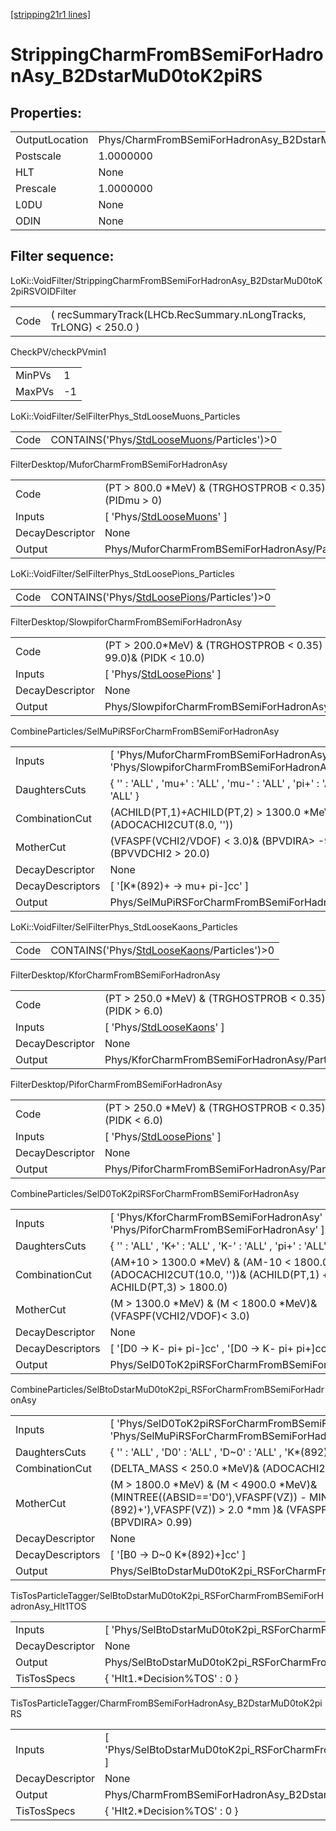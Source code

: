 [[stripping21r1 lines]](./stripping21r1-index)

# StrippingCharmFromBSemiForHadronAsy_B2DstarMuD0toK2piRS

## Properties:

|                |                                                               |
|----------------|---------------------------------------------------------------|
| OutputLocation | Phys/CharmFromBSemiForHadronAsy_B2DstarMuD0toK2piRS/Particles |
| Postscale      | 1.0000000                                                     |
| HLT            | None                                                          |
| Prescale       | 1.0000000                                                     |
| L0DU           | None                                                          |
| ODIN           | None                                                          |

## Filter sequence:

LoKi::VoidFilter/StrippingCharmFromBSemiForHadronAsy_B2DstarMuD0toK2piRSVOIDFilter

|      |                                                                   |
|------|-------------------------------------------------------------------|
| Code | ( recSummaryTrack(LHCb.RecSummary.nLongTracks, TrLONG) \< 250.0 ) |

CheckPV/checkPVmin1

|        |     |
|--------|-----|
| MinPVs | 1   |
| MaxPVs | -1  |

LoKi::VoidFilter/SelFilterPhys_StdLooseMuons_Particles

|      |                                                                                              |
|------|----------------------------------------------------------------------------------------------|
| Code | CONTAINS('Phys/[StdLooseMuons](./stripping21r1-commonparticles-stdloosemuons)/Particles')\>0 |

FilterDesktop/MuforCharmFromBSemiForHadronAsy

|                 |                                                                             |
|-----------------|-----------------------------------------------------------------------------|
| Code            | (PT \> 800.0 \*MeV) & (TRGHOSTPROB \< 0.35) & (PIDmu \> 0)                  |
| Inputs          | [ 'Phys/[StdLooseMuons](./stripping21r1-commonparticles-stdloosemuons)' ] |
| DecayDescriptor | None                                                                        |
| Output          | Phys/MuforCharmFromBSemiForHadronAsy/Particles                              |

LoKi::VoidFilter/SelFilterPhys_StdLoosePions_Particles

|      |                                                                                              |
|------|----------------------------------------------------------------------------------------------|
| Code | CONTAINS('Phys/[StdLoosePions](./stripping21r1-commonparticles-stdloosepions)/Particles')\>0 |

FilterDesktop/SlowpiforCharmFromBSemiForHadronAsy

|                 |                                                                             |
|-----------------|-----------------------------------------------------------------------------|
| Code            | (PT \> 200.0\*MeV) & (TRGHOSTPROB \< 0.35) & (PIDe \< 99.0)& (PIDK \< 10.0) |
| Inputs          | [ 'Phys/[StdLoosePions](./stripping21r1-commonparticles-stdloosepions)' ] |
| DecayDescriptor | None                                                                        |
| Output          | Phys/SlowpiforCharmFromBSemiForHadronAsy/Particles                          |

CombineParticles/SelMuPiRSForCharmFromBSemiForHadronAsy

|                  |                                                                                           |
|------------------|-------------------------------------------------------------------------------------------|
| Inputs           | [ 'Phys/MuforCharmFromBSemiForHadronAsy' , 'Phys/SlowpiforCharmFromBSemiForHadronAsy' ] |
| DaughtersCuts    | { '' : 'ALL' , 'mu+' : 'ALL' , 'mu-' : 'ALL' , 'pi+' : 'ALL' , 'pi-' : 'ALL' }            |
| CombinationCut   | (ACHILD(PT,1)+ACHILD(PT,2) \> 1300.0 \*MeV)& (ADOCACHI2CUT(8.0, ''))                      |
| MotherCut        | (VFASPF(VCHI2/VDOF) \< 3.0)& (BPVDIRA\> -99.0)& (BPVVDCHI2 \> 20.0)                       |
| DecayDescriptor  | None                                                                                      |
| DecayDescriptors | [ '[K\*(892)+ -\> mu+ pi-]cc' ]                                                       |
| Output           | Phys/SelMuPiRSForCharmFromBSemiForHadronAsy/Particles                                     |

LoKi::VoidFilter/SelFilterPhys_StdLooseKaons_Particles

|      |                                                                                              |
|------|----------------------------------------------------------------------------------------------|
| Code | CONTAINS('Phys/[StdLooseKaons](./stripping21r1-commonparticles-stdloosekaons)/Particles')\>0 |

FilterDesktop/KforCharmFromBSemiForHadronAsy

|                 |                                                                             |
|-----------------|-----------------------------------------------------------------------------|
| Code            | (PT \> 250.0 \*MeV) & (TRGHOSTPROB \< 0.35) & (PIDK \> 6.0)                 |
| Inputs          | [ 'Phys/[StdLooseKaons](./stripping21r1-commonparticles-stdloosekaons)' ] |
| DecayDescriptor | None                                                                        |
| Output          | Phys/KforCharmFromBSemiForHadronAsy/Particles                               |

FilterDesktop/PiforCharmFromBSemiForHadronAsy

|                 |                                                                             |
|-----------------|-----------------------------------------------------------------------------|
| Code            | (PT \> 250.0 \*MeV) & (TRGHOSTPROB \< 0.35) & (PIDK \< 6.0)                 |
| Inputs          | [ 'Phys/[StdLoosePions](./stripping21r1-commonparticles-stdloosepions)' ] |
| DecayDescriptor | None                                                                        |
| Output          | Phys/PiforCharmFromBSemiForHadronAsy/Particles                              |

CombineParticles/SelD0ToK2piRSForCharmFromBSemiForHadronAsy

|                  |                                                                                                                                     |
|------------------|-------------------------------------------------------------------------------------------------------------------------------------|
| Inputs           | [ 'Phys/KforCharmFromBSemiForHadronAsy' , 'Phys/PiforCharmFromBSemiForHadronAsy' ]                                                |
| DaughtersCuts    | { '' : 'ALL' , 'K+' : 'ALL' , 'K-' : 'ALL' , 'pi+' : 'ALL' , 'pi-' : 'ALL' }                                                        |
| CombinationCut   | (AM+10 \> 1300.0 \*MeV) & (AM-10 \< 1800.0 \*MeV)& (ADOCACHI2CUT(10.0, ''))& (ACHILD(PT,1) + ACHILD(PT,2) + ACHILD(PT,3) \> 1800.0) |
| MotherCut        | (M \> 1300.0 \*MeV) & (M \< 1800.0 \*MeV)& (VFASPF(VCHI2/VDOF)\< 3.0)                                                               |
| DecayDescriptor  | None                                                                                                                                |
| DecayDescriptors | [ '[D0 -\> K- pi+ pi-]cc' , '[D0 -\> K- pi+ pi+]cc' ]                                                                         |
| Output           | Phys/SelD0ToK2piRSForCharmFromBSemiForHadronAsy/Particles                                                                           |

CombineParticles/SelBtoDstarMuD0toK2pi_RSForCharmFromBSemiForHadronAsy

|                  |                                                                                                                                                                                        |
|------------------|----------------------------------------------------------------------------------------------------------------------------------------------------------------------------------------|
| Inputs           | [ 'Phys/SelD0ToK2piRSForCharmFromBSemiForHadronAsy' , 'Phys/SelMuPiRSForCharmFromBSemiForHadronAsy' ]                                                                                |
| DaughtersCuts    | { '' : 'ALL' , 'D0' : 'ALL' , 'D~0' : 'ALL' , 'K\*(892)+' : 'ALL' , 'K\*(892)-' : 'ALL' }                                                                                              |
| CombinationCut   | (DELTA_MASS \< 250.0 \*MeV)& (ADOCACHI2CUT(50.0, ''))                                                                                                                                  |
| MotherCut        | (M \> 1800.0 \*MeV) & (M \< 4900.0 \*MeV)& (MINTREE((ABSID=='D0'),VFASPF(VZ)) - MINTREE((ABSID=='K\*(892)+'),VFASPF(VZ)) \> 2.0 \*mm )& (VFASPF(VCHI2/VDOF) \< 15.0)& (BPVDIRA\> 0.99) |
| DecayDescriptor  | None                                                                                                                                                                                   |
| DecayDescriptors | [ '[B0 -\> D~0 K\*(892)+]cc' ]                                                                                                                                                     |
| Output           | Phys/SelBtoDstarMuD0toK2pi_RSForCharmFromBSemiForHadronAsy/Particles                                                                                                                   |

TisTosParticleTagger/SelBtoDstarMuD0toK2pi_RSForCharmFromBSemiForHadronAsy_Hlt1TOS

|                 |                                                                              |
|-----------------|------------------------------------------------------------------------------|
| Inputs          | [ 'Phys/SelBtoDstarMuD0toK2pi_RSForCharmFromBSemiForHadronAsy' ]           |
| DecayDescriptor | None                                                                         |
| Output          | Phys/SelBtoDstarMuD0toK2pi_RSForCharmFromBSemiForHadronAsy_Hlt1TOS/Particles |
| TisTosSpecs     | { 'Hlt1.\*Decision%TOS' : 0 }                                                |

TisTosParticleTagger/CharmFromBSemiForHadronAsy_B2DstarMuD0toK2piRS

|                 |                                                                            |
|-----------------|----------------------------------------------------------------------------|
| Inputs          | [ 'Phys/SelBtoDstarMuD0toK2pi_RSForCharmFromBSemiForHadronAsy_Hlt1TOS' ] |
| DecayDescriptor | None                                                                       |
| Output          | Phys/CharmFromBSemiForHadronAsy_B2DstarMuD0toK2piRS/Particles              |
| TisTosSpecs     | { 'Hlt2.\*Decision%TOS' : 0 }                                              |
